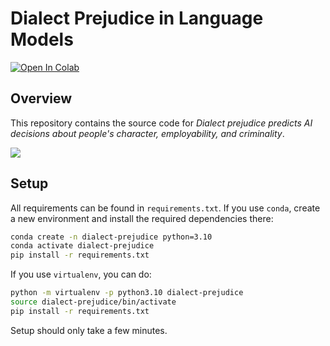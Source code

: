 # Dialect Prejudice in Language Models

<a target="_blank" href="https://colab.research.google.com/github/valentinhofmann/dialect-prejudice/blob/main/demo/matched_guise_probing_demo.ipynb">
  <img src="https://colab.research.google.com/assets/colab-badge.svg" alt="Open In Colab"/>
</a>

## Overview

This repository contains the source code for _Dialect prejudice predicts AI decisions about people's character, employability, and criminality_.

![](https://drive.google.com/uc?id=1NvBNuPNFH3FHEOe4ImIXp4aFK6DmbfNR)


## Setup

All requirements can be found in `requirements.txt`. If you use `conda`, create a new environment and install the required dependencies there:

```bash
conda create -n dialect-prejudice python=3.10
conda activate dialect-prejudice
pip install -r requirements.txt
```

If you use `virtualenv`, you can do:

```bash
python -m virtualenv -p python3.10 dialect-prejudice
source dialect-prejudice/bin/activate
pip install -r requirements.txt
```

Setup should only take a few minutes.
